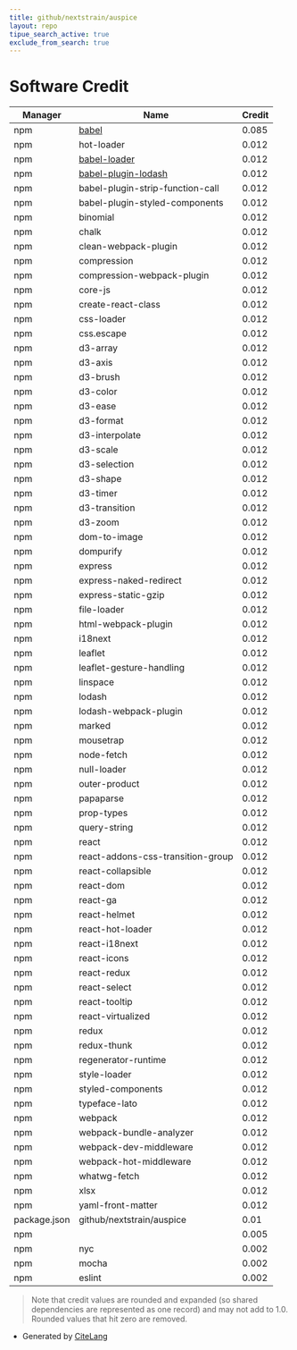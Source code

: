 ```yaml
---
title: github/nextstrain/auspice
layout: repo
tipue_search_active: true
exclude_from_search: true
---
```

# Software Credit

|Manager|Name|Credit|
|-------|----|------|
|npm|[babel](https://babeljs.io/)|0.085|
|npm|hot-loader|0.012|
|npm|[babel-loader](https://github.com/babel/babel-loader)|0.012|
|npm|[babel-plugin-lodash](https://github.com/lodash/babel-plugin-lodash#readme)|0.012|
|npm|babel-plugin-strip-function-call|0.012|
|npm|babel-plugin-styled-components|0.012|
|npm|binomial|0.012|
|npm|chalk|0.012|
|npm|clean-webpack-plugin|0.012|
|npm|compression|0.012|
|npm|compression-webpack-plugin|0.012|
|npm|core-js|0.012|
|npm|create-react-class|0.012|
|npm|css-loader|0.012|
|npm|css.escape|0.012|
|npm|d3-array|0.012|
|npm|d3-axis|0.012|
|npm|d3-brush|0.012|
|npm|d3-color|0.012|
|npm|d3-ease|0.012|
|npm|d3-format|0.012|
|npm|d3-interpolate|0.012|
|npm|d3-scale|0.012|
|npm|d3-selection|0.012|
|npm|d3-shape|0.012|
|npm|d3-timer|0.012|
|npm|d3-transition|0.012|
|npm|d3-zoom|0.012|
|npm|dom-to-image|0.012|
|npm|dompurify|0.012|
|npm|express|0.012|
|npm|express-naked-redirect|0.012|
|npm|express-static-gzip|0.012|
|npm|file-loader|0.012|
|npm|html-webpack-plugin|0.012|
|npm|i18next|0.012|
|npm|leaflet|0.012|
|npm|leaflet-gesture-handling|0.012|
|npm|linspace|0.012|
|npm|lodash|0.012|
|npm|lodash-webpack-plugin|0.012|
|npm|marked|0.012|
|npm|mousetrap|0.012|
|npm|node-fetch|0.012|
|npm|null-loader|0.012|
|npm|outer-product|0.012|
|npm|papaparse|0.012|
|npm|prop-types|0.012|
|npm|query-string|0.012|
|npm|react|0.012|
|npm|react-addons-css-transition-group|0.012|
|npm|react-collapsible|0.012|
|npm|react-dom|0.012|
|npm|react-ga|0.012|
|npm|react-helmet|0.012|
|npm|react-hot-loader|0.012|
|npm|react-i18next|0.012|
|npm|react-icons|0.012|
|npm|react-redux|0.012|
|npm|react-select|0.012|
|npm|react-tooltip|0.012|
|npm|react-virtualized|0.012|
|npm|redux|0.012|
|npm|redux-thunk|0.012|
|npm|regenerator-runtime|0.012|
|npm|style-loader|0.012|
|npm|styled-components|0.012|
|npm|typeface-lato|0.012|
|npm|webpack|0.012|
|npm|webpack-bundle-analyzer|0.012|
|npm|webpack-dev-middleware|0.012|
|npm|webpack-hot-middleware|0.012|
|npm|whatwg-fetch|0.012|
|npm|xlsx|0.012|
|npm|yaml-front-matter|0.012|
|package.json|github/nextstrain/auspice|0.01|
|npm||0.005|
|npm|nyc|0.002|
|npm|mocha|0.002|
|npm|eslint|0.002|


> Note that credit values are rounded and expanded (so shared dependencies are represented as one record) and may not add to 1.0. Rounded values that hit zero are removed.


- Generated by [CiteLang](https://github.com/vsoch/citelang)
